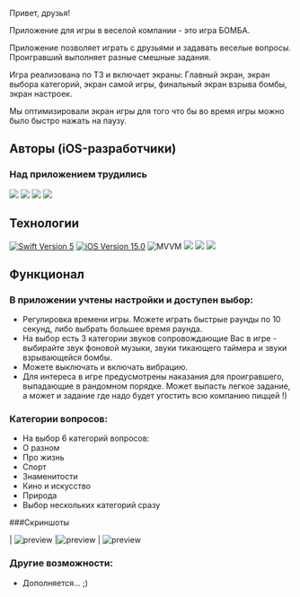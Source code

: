 
Привет, друзья!

Приложение для игры в веселой компании - это игра БОМБА.

Приложение позволяет играть с друзьями и задавать веселые вопросы.
Проигравший выполняет разные смешные задания.

Игра реализована по ТЗ и включает экраны: Главный экран, экран
выбора категорий, экран самой игры, финальный экран взрыва бомбы,
экран настроек.

Мы оптимизировали экран игры для того что бы во время игры можно
было быстро нажать на паузу.

## Авторы (iOS-разработчики)

### Над приложением трудились
<p align="left"> 
<a href="https://github.com/linnitel">
<img src="https://img.shields.io/badge/Julia (Team leader) -purple"/></a>
<a href="https://github.com/Marat-FMK">
<img src="https://img.shields.io/badge/Marat-FMK-blue"/></a>
<a href="https://github.com/AndreyVZav">
<img src="https://img.shields.io/badge/Andrey-pink"/></a>
<a href="https://github.com/Gerodot">
<img src="https://img.shields.io/badge/Aleksandr-green"/></a>
</p>

<p align="left"> 
</p>

## Технологии 
<p align="left"> 
<a href="https://swift.org">
<img src="https://img.shields.io/badge/Swift-5-orange" alt="Swift Version 5" /></a>
<a href="https://developer.apple.com/ios/">
<img src="https://img.shields.io/badge/iOS-16.0%2B-success" alt="iOS Version 15.0"/></a>
<img src="https://img.shields.io/badge/MVVM-ff69b4" alt="MVVM" /></a>
<img src="https://img.shields.io/badge/SwiftUI-blue"/></a>
<img src="https://img.shields.io/badge/UserDefaults-red"/></a>
<img src="https://img.shields.io/badge/Swift Package Manager-yellow"/></a>

</p>

## Функционал 

### В приложении учтены настройки и доступен выбор:
* Регулировка времени игры. Можете играть быстрые раунды по 10 секунд, либо выбрать большее время раунда.
* На выбор есть 3 категории звуков сопровождающие Вас в игре - выбирайте звук фоновой музыки, звуки тикающего таймера и звуки взрывающейся бомбы.
* Можете выключать и включать вибрацию.
* Для интереса в игре предусмотрены наказания для проигравшего, выпадающие в рандомном порядке. Может выпасть легкое задание, а может и задание где надо будет угостить всю компанию пиццей !)

### Категории вопросов:
* На выбор 6 категорий вопросов:
* О разном
* Про жизнь
* Спорт
* Знаменитости
* Кино и искусство
* Природа
* Выбор нескольких категорий сразу

###Скриншоты


| ![preview](https://github.com/AleksPt/TicTacToe/blob/main/Demo/app1.png) |![preview](https://github.com/AleksPt/TicTacToe/blob/main/Demo/app2.png) | ![preview](https://github.com/AleksPt/TicTacToe/blob/main/Demo/app3.png)

### Другие возможности:
* Дополняется... ;)

